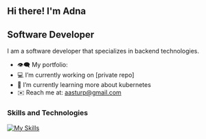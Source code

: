 ## Hi there! I'm Adna

## Software Developer
I am a software developer that specializes in backend technologies.

- 👁️‍🗨️ My portfolio:  
- 💻 I’m currently working on [private repo]
- 📖 I’m currently learning more about kubernetes
- ✉️ Reach me at: aasturp@gmail.com

### Skills and Technologies 
[![My Skills](https://skillicons.dev/icons?i=cs,dotnet,docker,kubernetes,redis,ts,react,graphql,azure,css,sass,gitlab,nodejs,npm,postman&theme=dark)](https://skillicons.dev)
